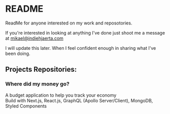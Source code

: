 # README
ReadMe for anyone interested on my work and reposotories.

If you're interested in looking at anything I've done just shoot me a message at mikael@indiehjaerta.com

I will update this later. When I feel confident enough in sharing what I've been doing.

## Projects Repositories:

### Where did my money go?  
A budget application to help you track your economy  
Build with Next.js, React.js, GraphQL (Apollo Server/Client), MongoDB, Styled Components  
